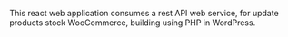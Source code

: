 This react web application consumes a rest API web service, for update products stock WooCommerce, building using PHP in WordPress.